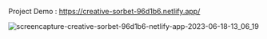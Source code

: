 Project Demo : https://creative-sorbet-96d1b6.netlify.app/ 

![screencapture-creative-sorbet-96d1b6-netlify-app-2023-06-18-13_06_19](https://github.com/sunil9813/Netfilx-Clone/assets/67497228/dcc07634-edd5-48f5-8097-aabfb540b55b)
